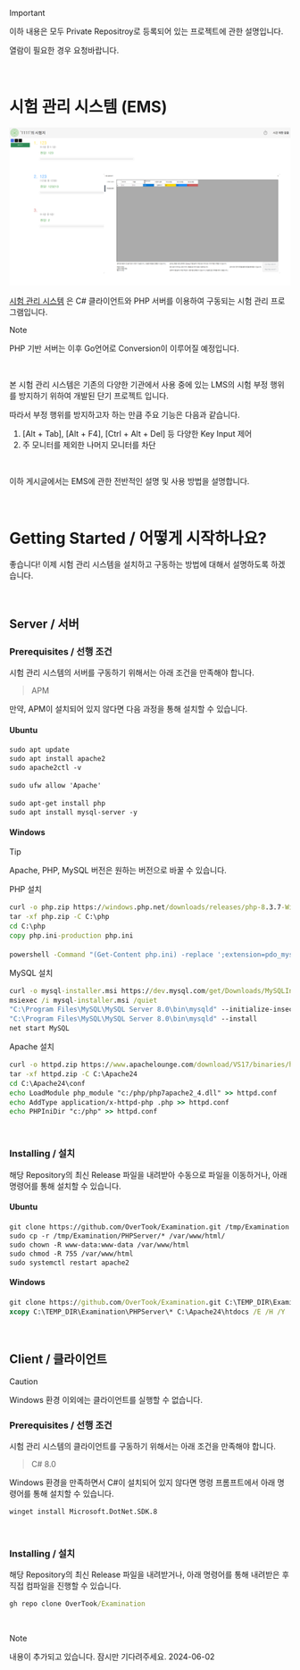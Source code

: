 > [!IMPORTANT]
>
> 이하 내용은 모두 Private Repositroy로 등록되어 있는 프로젝트에 관한 설명입니다. 
>
> 열람이 필요한 경우 요청바랍니다.

<br>

# 시험 관리 시스템 (EMS)

![Examination_1](./Examination_1.png)

[시험 관리 시스템](https://github.com/OverTook/Examination) 은 C# 클라이언트와 PHP 서버를 이용하여 구동되는 시험 관리 프로그램입니다.

> [!NOTE]
>
> PHP 기반 서버는 이후 Go언어로 Conversion이 이루어질 예정입니다.
> 

<br>

본 시험 관리 시스템은 기존의 다양한 기관에서 사용 중에 있는 LMS의 시험 부정 행위를 방지하기 위하여 개발된 단기 프로젝트 입니다.

따라서 부정 행위를 방지하고자 하는 만큼 주요 기능은 다음과 같습니다.

1. [Alt + Tab], [Alt + F4], [Ctrl + Alt + Del] 등 다양한 Key Input 제어
2. 주 모니터를 제외한 나머지 모니터를 차단

<br>

이하 게시글에서는 EMS에 관한 전반적인 설명 및 사용 방법을 설명합니다.

<br>


# Getting Started / 어떻게 시작하나요?

좋습니다! 이제 시험 관리 시스템을 설치하고 구동하는 방법에 대해서 설명하도록 하겠습니다.

<br>

## Server / 서버

### Prerequisites / 선행 조건

시험 관리 시스템의 서버를 구동하기 위해서는 아래 조건을 만족해야 합니다.

> APM

만약, APM이 설치되어 있지 않다면 다음 과정을 통해 설치할 수 있습니다.

#### Ubuntu

```shell
sudo apt update
sudo apt install apache2
sudo apache2ctl -v

sudo ufw allow 'Apache'

sudo apt-get install php
sudo apt install mysql-server -y
```

#### Windows

> [!TIP]
>
> Apache, PHP, MySQL 버전은 원하는 버전으로 바꿀 수 있습니다.

PHP 설치

```cmd
curl -o php.zip https://windows.php.net/downloads/releases/php-8.3.7-Win32-vs16-x64.zip
tar -xf php.zip -C C:\php
cd C:\php
copy php.ini-production php.ini

powershell -Command "(Get-Content php.ini) -replace ';extension=pdo_mysql', 'extension=pdo_mysql' | Set-Content php.ini"
```

MySQL 설치

```cmd
curl -o mysql-installer.msi https://dev.mysql.com/get/Downloads/MySQLInstaller/mysql-installer-web-community-8.0.26.0.msi
msiexec /i mysql-installer.msi /quiet
"C:\Program Files\MySQL\MySQL Server 8.0\bin\mysqld" --initialize-insecure
"C:\Program Files\MySQL\MySQL Server 8.0\bin\mysqld" --install
net start MySQL
```

Apache 설치

```cmd
curl -o httpd.zip https://www.apachelounge.com/download/VS17/binaries/httpd-2.4.59-240404-win64-VS17.zip
tar -xf httpd.zip -C C:\Apache24
cd C:\Apache24\conf
echo LoadModule php_module "c:/php/php7apache2_4.dll" >> httpd.conf
echo AddType application/x-httpd-php .php >> httpd.conf
echo PHPIniDir "c:/php" >> httpd.conf
```

<br>

### Installing / 설치

해당 Repository의 최신 Release 파일을 내려받아 수동으로 파일을 이동하거나, 아래 명령어를 통해 설치할 수 있습니다.

#### Ubuntu

```shell
git clone https://github.com/OverTook/Examination.git /tmp/Examination
sudo cp -r /tmp/Examination/PHPServer/* /var/www/html/
sudo chown -R www-data:www-data /var/www/html
sudo chmod -R 755 /var/www/html
sudo systemctl restart apache2
```

#### Windows

```cmd
git clone https://github.com/OverTook/Examination.git C:\TEMP_DIR\Examination
xcopy C:\TEMP_DIR\Examination\PHPServer\* C:\Apache24\htdocs /E /H /Y
```

<br>

## Client / 클라이언트

> [!CAUTION]
>
> Windows 환경 이외에는 클라이언트를 실행할 수 없습니다.

### Prerequisites / 선행 조건

시험 관리 시스템의 클라이언트를 구동하기 위해서는 아래 조건을 만족해야 합니다.

> C# 8.0

Windows 환경을 만족하면서 C#이 설치되어 있지 않다면 명령 프롬프트에서 아래 명령어를 통해 설치할 수 있습니다.

```cmd
winget install Microsoft.DotNet.SDK.8
```

<br>

### Installing / 설치

해당 Repository의 최신 Release 파일을 내려받거나, 아래 명령어를 통해 내려받은 후 직접 컴파일을 진행할 수 있습니다.

```cmd
gh repo clone OverTook/Examination
```

<br>



> [!NOTE]
>
> 내용이 추가되고 있습니다. 잠시만 기다려주세요. 2024-06-02

